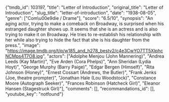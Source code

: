 {"tmdb_id": 103197, "title": "Letter of Introduction", "original_title": "Letter of Introduction", "slug_title": "letter-of-introduction", "date": "1938-08-05", "genre": ["Com\u00e9die / Drame"], "score": "6.5/10", "synopsis": "An aging actor, trying to make a comeback on Broadway, is surprised when his estranged daughter shows up. It seems that she is an actress and is also trying to make it on Broadway. He tries to re-establish his relationship with her while also trying to hide the fact that she is his daughter from the press.", "image": "https://image.tmdb.org/t/p/w185_and_h278_bestv2/c4e3CwYO7TT5XIphcNCMps4T7O8.jpg", "actors": ["Adolphe Menjou (John Mannering)", "Andrea Leeds (Kay Martin)", "Eve Arden (Cora Phelps)", "Ann Sheridan (Lydia Hoyt)", "George Murphy (Barry Paige)", "Edgar Bergen (Himself)", "Rita Johnson (Honey)", "Ernest Cossart (Andrews, the Butler)", "Frank Jenks (Joe, theatre prompter)", "Jonathan Hale (Lou Woodstock)", "Constance Moore (Autograph Seeker)", "Frances Robinson (Hatcheck Girl)", "Eleanor Hansen (Stagestruck Girl)"], "comments": [], "recommandations_id": [], "youtube_key": "notfound"}